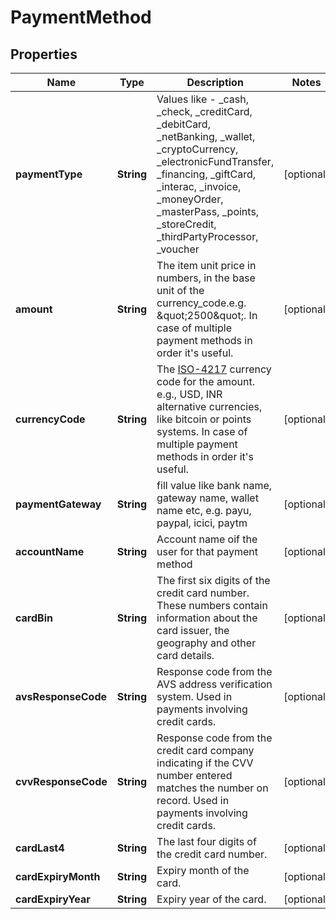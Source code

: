 
# PaymentMethod

## Properties
Name | Type | Description | Notes
------------ | ------------- | ------------- | -------------
**paymentType** | **String** | Values like - _cash, _check, _creditCard, _debitCard, _netBanking, _wallet, _cryptoCurrency, _electronicFundTransfer, _financing, _giftCard, _interac, _invoice, _moneyOrder, _masterPass, _points, _storeCredit, _thirdPartyProcessor, _voucher |  [optional]
**amount** | **String** | The item unit price in numbers, in the base unit of the currency_code.e.g. \&quot;2500\&quot;. In case of multiple payment methods in order it&#39;s useful. |  [optional]
**currencyCode** | **String** | The [ISO-4217](http://en.wikipedia.org/wiki/ISO_4217) currency code for the amount. e.g., USD, INR alternative currencies, like bitcoin or points systems. In case of multiple payment methods in order it&#39;s useful. |  [optional]
**paymentGateway** | **String** | fill value like bank name, gateway name, wallet name etc, e.g. payu, paypal, icici, paytm |  [optional]
**accountName** | **String** | Account name oif the user for that payment method |  [optional]
**cardBin** | **String** | The first six digits of the credit card number. These numbers contain information about the card issuer, the geography and other card details. |  [optional]
**avsResponseCode** | **String** | Response code from the AVS address verification system. Used in payments involving credit cards. |  [optional]
**cvvResponseCode** | **String** | Response code from the credit card company indicating if the CVV number entered matches the number on record. Used in payments involving credit cards. |  [optional]
**cardLast4** | **String** | The last four digits of the credit card number. |  [optional]
**cardExpiryMonth** | **String** | Expiry month of the card. |  [optional]
**cardExpiryYear** | **String** | Expiry year of the card. |  [optional]



